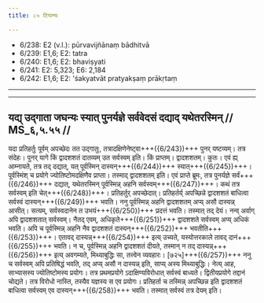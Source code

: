 ```yaml
---
title: ८५ टिप्पन्यः

---
```

- 6/238: E2 (v.l.): pūrvavijñānaṃ bādhitvā
- 6/239: E1,6; E2: tatra
- 6/240: E1,6; E2: bhaviṣyati
- 6/241: E2: 5,323; E6: 2,184
- 6/242: E1,6; E2: 'śakyatvāt pratyakṣaṃ prākṛtaṃ

____________________________________________



____________________________________________


## यद्य् उद्गाता जघन्यः स्यात् पुनर्यज्ञे सर्ववेदसं दद्याद् यथेतरस्मिन् // MS_६,५.५५ //

यदा प्रतिहर्तुः पूर्वम् अपच्छेदः तत उद्गातुः, तत्रादक्षिणेनेष्ट्वा+++({6/243})+++ पुनर् यष्टव्यम्। तत्र संदेहः। पुनर् यागे किं द्वादशशतं दातव्यम् उत सर्वस्वम् इति। किं प्राप्तम्। द्वादशशतम्। कुतः। एवं ह्य् आम्नायते, तत्र तद् दद्यात्, यत् पूर्वस्मिन् दास्यन्+++({6/244})+++ स्यात्+++({6/245})+++। पूर्वस्मिंश् च प्रयोगे ज्योतिष्टोमदक्षिणैव प्राप्ता। तस्माद् द्वादशशतम् इति।
एवं प्राप्ते ब्रूमः, तत्र पुनर्यज्ञे सर्वं+++({6/246})+++ दद्यात्, यथेतरस्मिन् पूर्वस्मिन्न् अहनि सर्वस्वम्+++({6/247})+++। कथं तत्र सर्वस्वम् इति चेत्+++({6/248})+++। प्रतिहर्तुर् अपच्छेदात्। प्रतिहर्तर्य् अपच्छिन्ने द्वादशशतं बाधित्वा सर्वस्वं दास्यन्+++({6/249})+++ भवति।
ननु पूर्वस्मिन्न् अहनि द्वादशशतम् अप्य् असौ दास्यन्न् आसीत्। सत्यम्, सर्वस्वदानेन त उभयं+++({6/250})+++ प्रदत्तं भवति। तस्मात् तद् देयं। नन्व् अर्वाग् अपि द्वादशशतात् सर्वस्वम्। नैतद् एवम्, अधिकृते+++({6/251})+++ द्वादशशते सर्वस्वम् अप्य् अधिकं भवति। अपि च पूर्वस्मिन्न् अहनि नैव द्वादशशतं दास्यन्+++({6/252})+++ भवतीति+++({6/253})+++। एतावद् दास्यन्न्+++({6/254})+++ इत्य् उच्यते, यस्योत्तरकाले तावद् दानं+++({6/255})+++ भवति। न च, पूर्वस्मिन्न् अहनि द्वादशशतं दीयते, तस्मान् न तद् दास्यन्न्+++({6/256})+++ इत्य् अवगम्यते, मिथ्याबुद्धिः सा, तत्त्वेन व्यवहारः।
[७२५]+++({6/257})+++ ननु च सर्वस्वम् अपि प्रतिषिद्धं भवति, तद् अप्य् असौ न दास्यन्न् इति, साप्य् अस्य मिथ्याबुद्धिः। नेत्य् आह, साभ्यासस्य ज्योतिष्टोमस्य प्रयोगः। तत्र प्रथमप्रयोगे ऽदाक्षिण्यविरोधात् सर्वस्वं बाध्यते। द्वितीयप्रयोगे तद्दानं चोद्यते। तत्र विरोधो नास्ति, तस्यैव यज्ञस्य स एव प्रयोगः। प्रतिहर्ता च तस्मिन्न् अपच्छिन्न इति द्वादशशतं बाधित्वा सर्वस्वम् एव दास्यन्+++({6/258})+++ भवति। तस्मात् सर्वस्वं तत्र देयम् इति।
